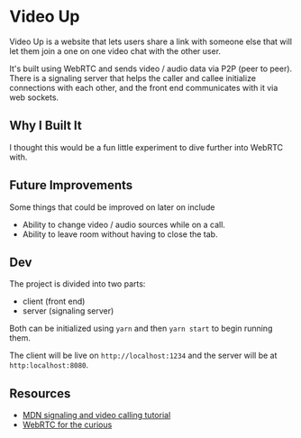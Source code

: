 # Video Up

Video Up is a website that lets users share a link with someone else that will let them join a one on one video chat with the other user.

It's built using WebRTC and sends video / audio data via P2P (peer to peer). There is a signaling server that helps the caller and callee initialize connections with each other, and the front end communicates with it via web sockets.

## Why I Built It

I thought this would be a fun little experiment to dive further into WebRTC with.

## Future Improvements

Some things that could be improved on later on include

- Ability to change video / audio sources while on a call.
- Ability to leave room without having to close the tab.

## Dev

The project is divided into two parts:

- client (front end)
- server (signaling server)

Both can be initialized using `yarn` and then `yarn start` to begin running them.

The client will be live on `http://localhost:1234` and the server will be at `http:localhost:8080`.

## Resources

- [MDN signaling and video calling tutorial](https://developer.mozilla.org/en-US/docs/Web/API/WebRTC_API/Signaling_and_video_calling)
- [WebRTC for the curious](https://webrtcforthecurious.com/)
